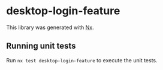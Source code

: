 # desktop-login-feature

This library was generated with [Nx](https://nx.dev).

## Running unit tests

Run `nx test desktop-login-feature` to execute the unit tests.
